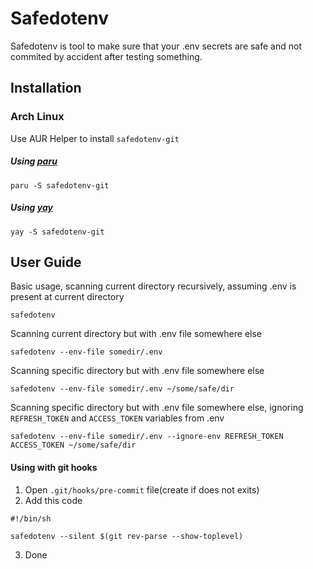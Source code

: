 # Safedotenv

Safedotenv is tool to make sure that your .env secrets are safe and not commited by accident after testing something.

## Installation

### Arch Linux

Use AUR Helper to install `safedotenv-git`

##### Using [paru](https://github.com/Morganamilo/paru)
```
paru -S safedotenv-git
```

##### Using [yay](https://github.com/Jguer/yay)
```
yay -S safedotenv-git
```

## User Guide

Basic usage, scanning current directory recursively, assuming .env is present at current directory

```
safedotenv
```

Scanning current directory but with .env file somewhere else

```
safedotenv --env-file somedir/.env
```

Scanning specific directory but with .env file somewhere else

```
safedotenv --env-file somedir/.env ~/some/safe/dir
```


Scanning specific directory but with .env file somewhere else, ignoring `REFRESH_TOKEN` and `ACCESS_TOKEN` variables from .env

```
safedotenv --env-file somedir/.env --ignore-env REFRESH_TOKEN ACCESS_TOKEN ~/some/safe/dir
```

#### Using with git hooks

1. Open `.git/hooks/pre-commit` file(create if does not exits)
2. Add this code
```
#!/bin/sh

safedotenv --silent $(git rev-parse --show-toplevel)
```
3. Done
